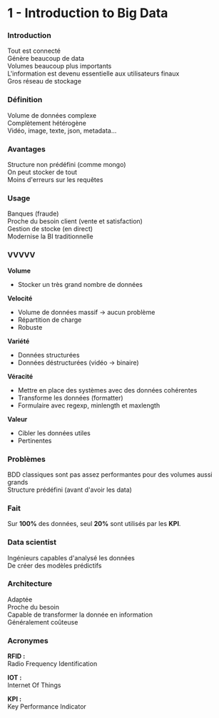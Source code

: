 # 1 - Introduction to Big Data

### Introduction

Tout est connecté  
Génère beaucoup de data  
Volumes beaucoup plus importants  
L'information est devenu essentielle aux utilisateurs finaux  
Gros réseau de stockage

### Définition

Volume de données complexe  
Complètement hétérogène  
Vidéo, image, texte, json, metadata...

### Avantages

Structure non prédéfini (comme mongo)  
On peut stocker de tout  
Moins d'erreurs sur les requêtes

### Usage

Banques (fraude)  
Proche du besoin client (vente et satisfaction)  
Gestion de stocke (en direct)  
Modernise la BI traditionnelle

### VVVVV

**Volume**
  - Stocker un très grand nombre de données
  
**Velocité**  
  - Volume de données massif -> aucun problème
  - Répartition de charge
  - Robuste
  
**Variété**
  - Données structurées
  - Données déstructurées (vidéo -> binaire)
  
**Véracité**
  - Mettre en place des systèmes avec des données cohérentes
  - Transforme les données (formatter)
  - Formulaire avec regexp, minlength et maxlength
  
**Valeur**
  - Cibler les données utiles
  - Pertinentes

### Problèmes

BDD classiques sont pas assez performantes pour des volumes aussi grands  
Structure prédéfini (avant d'avoir les data)

### Fait

Sur **100%** des données, seul **20%** sont utilisés par les **KPI**.

### Data scientist

Ingénieurs capables d'analysé les données  
De créer des modèles prédictifs

### Architecture

Adaptée  
Proche du besoin  
Capable de transformer la donnée en information  
Généralement coûteuse

### Acronymes

**RFID :**  
Radio Frequency Identification

**IOT :**  
Internet Of Things

**KPI :**  
Key Performance Indicator
